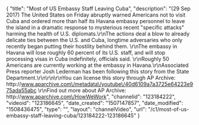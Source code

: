 {
    "title": "Most of US Embassy Staff Leaving Cuba",
    "description": "(29 Sep 2017) The United States on Friday abruptly warned Americans not to visit Cuba and ordered more than half its Havana embassy personnel to leave the island in a dramatic response to mysterious recent \"specific attacks\" harming the health of U.S. diplomats.\r\nThe actions deal a blow to already delicate ties between the U.S. and Cuba, longtime adversaries who only recently began putting their hostility behind them. \r\nThe embassy in Havana will lose roughly 60 percent of its U.S. staff, and will stop processing visas in Cuba indefinitely, officials said. \r\nRoughly 50 Americans are currently working at the embassy in Havana.\r\nAssociated Press reporter Josh Lederman has been following this story from the State Department.\r\n\r\n\r\nYou can license this story through AP Archive: http:\/\/www.aparchive.com\/metadata\/youtube\/40d6109a7a3725e64223e975ada55abc \r\nFind out more about AP Archive: http:\/\/www.aparchive.com\/HowWeWork",
    "channelid": "123184222",
    "videoid": "123186645",
    "date_created": "1507147857",
    "date_modified": "1508436475",
    "type": "",
    "layout": "channelVideo",
    "url": "\/c1\/most-of-us-embassy-staff-leaving-cuba\/123184222-123186645"
}